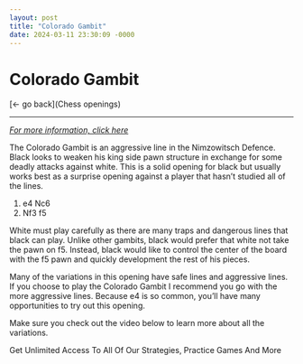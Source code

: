 ```yaml
---
layout: post
title: "Colorado Gambit"
date: 2024-03-11 23:30:09 -0000
---
```

Colorado Gambit
==============

[<- go back](Chess openings)
***
*[For more information, click here](https://www.thechesswebsite.com/colorado-gambit/)*



The Colorado Gambit is an aggressive line in the Nimzowitsch Defence. Black looks to weaken his king side pawn structure in exchange for some deadly attacks against white. This is a solid opening for black but usually works best as a surprise opening against a player that hasn’t studied all of the lines.

1. e4 Nc6
2. Nf3 f5

White must play carefully as there are many traps and dangerous lines that black can play. Unlike other gambits, black would prefer that white not take the pawn on f5. Instead, black would like to control the center of the board with the f5 pawn and quickly development the rest of his pieces.

Many of the variations in this opening have safe lines and aggressive lines. If you choose to play the Colorado Gambit I recommend you go with the more aggressive lines. Because e4 is so common, you’ll have many opportunities to try out this opening.

Make sure you check out the video below to learn more about all the variations.






Get Unlimited Access To All Of Our Strategies, Practice Games And More

